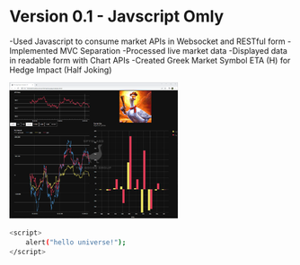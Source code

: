 # Version 0.1 - Javscript Omly

-Used Javascript to consume market APIs in Websocket and RESTful form
-Implemented MVC Separation
-Processed live market data
-Displayed data in readable form with Chart APIs
-Created Greek Market Symbol ETA (H) for Hedge Impact (Half Joking)

<img
  src="https://github.com/MrSchaffner/Code-Summary/blob/master/Images_Display/spyglass_v1.png"
  alt="Spyglass Version 1 Image"
  style="display: inline-block; margin: 0 auto; max-width: 300px">

```bash
<script>
    alert("hello universe!");
</script>
```